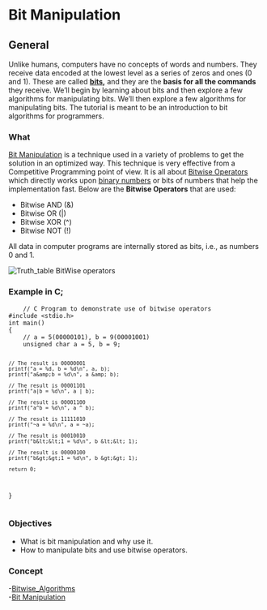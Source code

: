 <h1 id="bit-manipulation">Bit Manipulation</h1>
<h2 id="general">General</h2>
<p>Unlike humans, computers have no concepts of words and numbers. They receive data encoded at the lowest level as a series of zeros and ones (0 and 1). These are called <a href="https://www.geeksforgeeks.org/differnce-between-bits-and-quantum-bits/"><strong>bits</strong></a><strong>,</strong> and they are the <strong>basis for all the commands</strong> they receive. We’ll begin by learning about bits and then explore a few algorithms for manipulating bits. We’ll then explore a few algorithms for manipulating bits. The tutorial is meant to be an introduction to bit algorithms for programmers.</p>
<h3 id="what">What</h3>
<p><a href="https://www.geeksforgeeks.org/bits-manipulation-important-tactics/">Bit Manipulation</a>  is a technique used in a variety of problems to get the solution in an optimized way. This technique is very effective from a  Competitive Programming point of view. It is all about  <a href="https://www.geeksforgeeks.org/interesting-facts-bitwise-operators-c/">Bitwise Operators</a>  which directly works upon  <a href="https://www.geeksforgeeks.org/interesting-method-generate-binary-numbers-1-n/">binary numbers</a>  or bits of numbers that help the implementation fast. Below are the  <strong>Bitwise Operators</strong>  that are used:</p>
<ul>
<li>Bitwise AND (&amp;)</li>
<li>Bitwise OR (|)</li>
<li>Bitwise XOR (^)</li>
<li>Bitwise NOT (!)</li>
</ul>
<p>All data in computer programs are internally stored as bits, i.e., as numbers 0 and 1.</p>
<p><img src="https://media.geeksforgeeks.org/wp-content/uploads/20220922145839/BItwiseoperatortruthtable-300x197.png" alt="Truth_table BitWise operators"></p>
<h3 id="example-in-c">Example in C;</h3>
<pre><code>    // C Program to demonstrate use of bitwise operators
#include &lt;stdio.h&gt;
int main()
{
	// a = 5(00000101), b = 9(00001001)
	unsigned char a = 5, b = 9;

	// The result is 00000001
	printf("a = %d, b = %d\n", a, b);
	printf("a&amp;b = %d\n", a &amp; b);

	// The result is 00001101
	printf("a|b = %d\n", a | b);

	// The result is 00001100
	printf("a^b = %d\n", a ^ b);

	// The result is 11111010
	printf("~a = %d\n", a = ~a);

	// The result is 00010010
	printf("b&lt;&lt;1 = %d\n", b &lt;&lt; 1);

	// The result is 00000100
	printf("b&gt;&gt;1 = %d\n", b &gt;&gt; 1);

	return 0;

}
</code></pre>
<h3 id="objectives">Objectives</h3>
<ul>
<li>What is bit manipulation and why use it.</li>
<li>How to manipulate bits and use bitwise operators.</li>
</ul>
<h3 id="concept">Concept</h3>
<p>-<a href="https://www.geeksforgeeks.org/bitwise-algorithms/?ref=lbp">Bitwise_Algorithms</a><br>
-<a href="https://www.geeksforgeeks.org/all-about-bit-manipulation/">Bit Manipulation</a></p>
